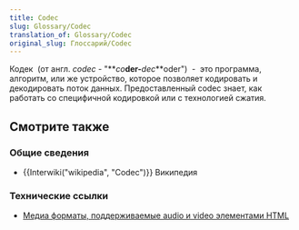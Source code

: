```yaml
---
title: Codec
slug: Glossary/Codec
translation_of: Glossary/Codec
original_slug: Глоссарий/Codec
---
```

Кодек  (от англ. *codec -* "**_co_**der-**_dec_**oder")  -  это программа, алгоритм, или же устройство, которое позволяет кодировать и декодировать поток данных. Предоставленный codec знает, как работать со специфичной кодировкой или с технологией сжатия.

## Смотрите также

### Общие сведения

- {{Interwiki("wikipedia", "Codec")}} Википедия

### Технические ссылки

- [Медиа форматы, поддерживаемые audio и video элементами HTML](/en-US/docs/Web/HTML/Supported_media_formats)
